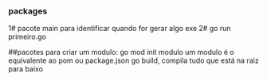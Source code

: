 ### packages
1# pacote main para identificar quando for gerar algo exe
2# go run primeiro.go

##pacotes
para criar um modulo: go mod init modulo
um modulo é o equivalente ao pom ou package.json
go build, compila tudo que está na raiz para baixo